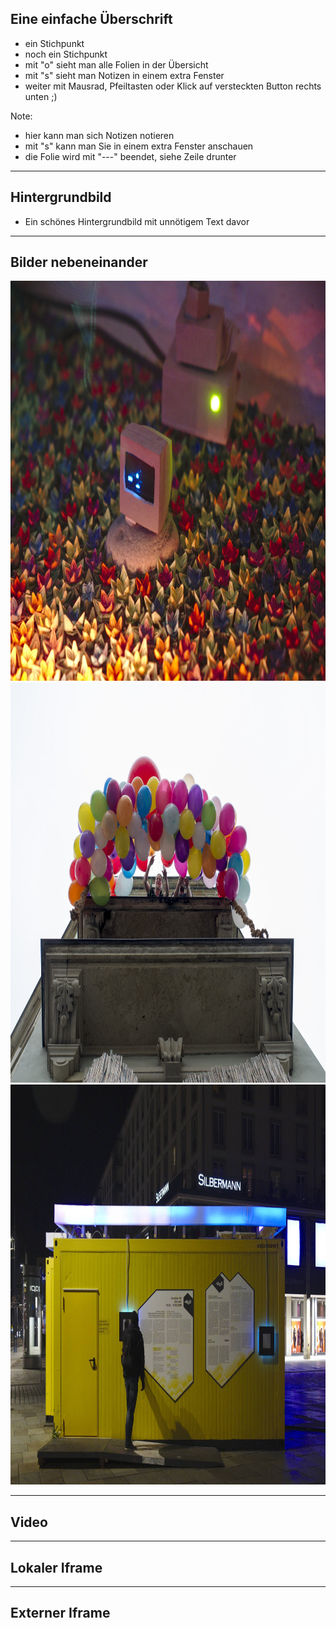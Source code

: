 ## Eine einfache Überschrift
- ein Stichpunkt
- noch ein Stichpunkt
- mit "o" sieht man alle Folien in der Übersicht
- mit "s" sieht man Notizen in einem extra Fenster
- weiter mit Mausrad, Pfeiltasten oder Klick auf versteckten Button rechts unten ;)

Note:
- hier kann man sich Notizen notieren
- mit "s" kann man Sie in einem extra Fenster anschauen
- die Folie wird mit "---" beendet, siehe Zeile drunter

---

## Hintergrundbild
<!-- .slide: data-background="assets/sample_presentation/bg.jpg"" data-background-interactive -->

* Ein schönes Hintergrundbild mit unnötigem Text davor

---

## Bilder nebeneinander
<div class="r-hstack">
					<img width="640" height="640" class="padding-gallery object-fit_cover"
						src="assets/sample_presentation/n1.jpg">
					<img width="640" height="640" class="padding-gallery object-fit_cover"
						src="assets/sample_presentation/n2.jpg">
					<img width="640" height="640" class="object-fit_cover" 
                        src="assets/sample_presentation/n3.jpg">
</div>

---

## Video
<!-- .slide: data-background-video="assets/sample_presentation/video.webm" data-background-size="contain" data-background-interactive -->

---

## Lokaler Iframe
<!-- .slide: data-background-iframe=" assets/sample_presentation/Iframe/index.html" data-background-interactive -->

---

## Externer Iframe
<!-- .slide: data-background-iframe="https://github.com/KAZOOSH/solarbird/blob/main/circuit/spice/circuit.png" data-background-interactive -->

